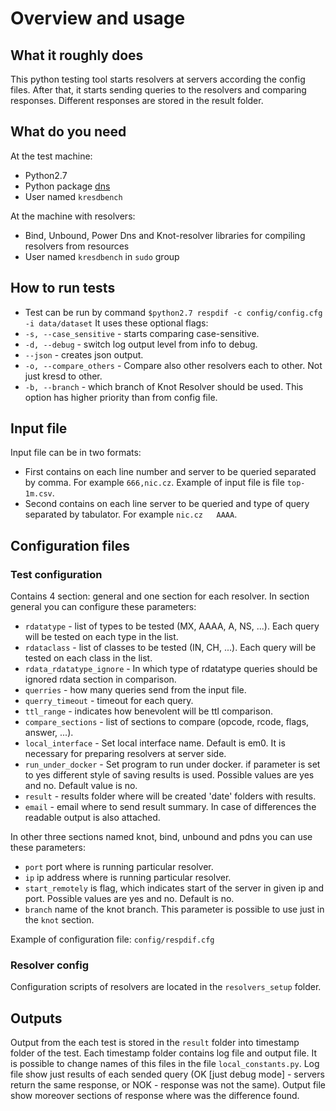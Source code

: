 # Overview and usage

## What it roughly does
This python testing tool starts resolvers at servers according the config files.
After that, it starts sending queries to the resolvers and comparing responses. 
Different responses are stored in the result folder.

## What do you need
At the test machine:
* Python2.7
* Python package [dns](http://www.dnspython.org/)
* User named `kresdbench`

At the machine with resolvers:
* Bind, Unbound, Power Dns and Knot-resolver libraries for compiling resolvers from resources
* User named `kresdbench` in `sudo` group

## How to run tests
* Test can be run by command `$python2.7 respdif -c config/config.cfg -i data/dataset`
It uses these optional flags:
* `-s, --case_sensitive` - starts comparing case-sensitive.
* `-d, --debug` - switch log output level from info to debug. 
* `--json` - creates json output.
* `-o, --compare_others` - Compare also other resolvers each to other. Not just kresd to other.
* `-b, --branch` - which branch of Knot Resolver should be used. This option has higher priority than from config file. 

## Input file
Input file can be in two formats:
* First contains on each line number and server to be queried separated
by comma. For example `666,nic.cz`. Example of input file is file `top-1m.csv`.
* Second contains on each line server to be queried and type of query separated
by tabulator. For example `nic.cz	AAAA`.

## Configuration files
### Test configuration
Contains 4 section: general and one section for each resolver. In section general
you can configure these parameters:
* `rdatatype` - list of types to be tested (MX, AAAA, A, NS, ...). Each query will be tested on each
type in the list.
* `rdataclass` - list of classes to be tested (IN, CH, ...). Each query will be tested on each
class in the list.
* `rdata_rdatatype_ignore` - In which type of rdatatype queries should be ignored rdata section in comparison.
* `querries` - how many queries send from the input file.
* `querry_timeout` - timeout for each query.
* `ttl_range` - indicates how benevolent will be ttl comparison.
* `compare_sections` - list of sections to compare (opcode, rcode, flags, answer, ...).
* `local_interface` - Set local interface name. Default is em0. It is necessary for preparing resolvers at server side. 
* `run_under_docker` - Set program to run under docker. if parameter is set to yes different style of saving results is used. 
Possible values are yes and no. Default value is no.
* `result` - results folder where will be created 'date' folders with results.
* `email` - email where to send result summary. In case of differences the readable output is also attached. 

In other three sections named knot, bind, unbound and pdns 
you can use these parameters:
* `port` port where is running particular resolver. 
* `ip` ip address where is running particular resolver.
* `start_remotely` is flag, which indicates start of the server in given ip and port.
Possible values are yes and no. Default is no.
* `branch` name of the knot branch. This parameter is possible to use just in the `knot` section.

Example of configuration file: `config/respdif.cfg`

### Resolver config
Configuration scripts of resolvers are located in the `resolvers_setup` folder. 

## Outputs
Output from the each test is stored in the `result` folder into timestamp folder of the test.
Each timestamp folder contains log file and output file. It is possible to change names of this
files in the file `local_constants.py`. Log file show just results of each sended query 
(OK [just debug mode] - servers return the same response, or NOK - response was not the same). 
Output file show moreover sections of response where was the difference found.